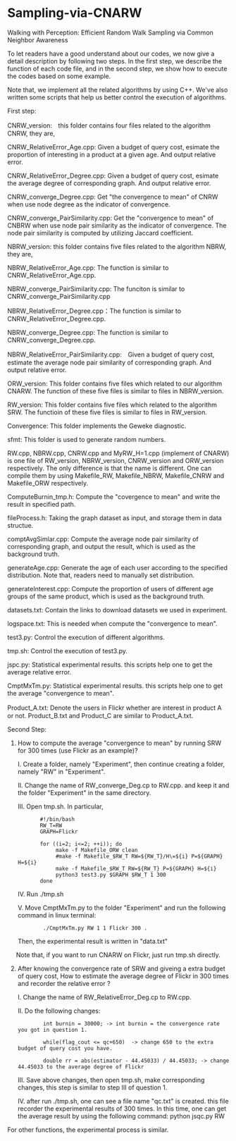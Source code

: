 # Sampling-via-CNARW
Walking with Perception: Efficient Random Walk Sampling via Common Neighbor Awareness

To let readers have a good understand about our codes, we now give a detail description by following two steps. In the first step, we describe the function of each code file, and in the second step, we show how to execute the codes based on some example.

Note that, we implement all the related algorithms by using C++. We've also written some scripts that help us better control the execution of algorithms.

First step:

CNRW_version:　this folder contains four files related to the algorithm CNRW, they are,
    
CNRW_RelativeError_Age.cpp: Given a budget of query cost, esimate the proportion of interesting in a product at a given age. And output relative error.
       
CNRW_RelativeError_Degree.cpp: Given a budget of query cost, esimate the average degree of corresponding graph. And output relative error.
       
CNRW_converge_Degree.cpp: Get "the convergence to mean" of CNRW when use node degree as the indicator of convergence.
       
CNRW_converge_PairSimilarity.cpp: Get the "convergence to mean" of CNBRW when use node pair similarity as the indicator of convergence. The node pair similarity is computed by utilizing Jaccard coefficient.
   
NBRW_version: this folder contains five files related to the algorithm NBRW, they are,
        
NBRW_RelativeError_Age.cpp: The function is similar to CNRW_RelativeError_Age.cpp.
     
NBRW_converge_PairSimilarity.cpp: The funciton is similar to CNRW_converge_PairSimilarity.cpp
        
NBRW_RelativeError_Degree.cpp：The function is similar to CNRW_RelativeError_Degree.cpp.
   
NBRW_converge_Degree.cpp: The function is similar to CNRW_converge_Degree.cpp.
        
NBRW_RelativeError_PairSimilarity.cpp:　Given a budget of query cost, estimate the average node pair similarity of corresponding graph. And output relative error.
   
ORW_version: This folder contains five files which related to our algorithm CNARW. The function of these five files is similar to files in NBRW_version.

RW_version: This folder contains five files which related to the algorithm SRW. The functioin of these five files is similar to files in RW_version.

Convergence: This folder implements the Geweke diagnostic.

sfmt: This folder is used to generate random numbers.

RW.cpp, NBRW.cpp, CNRW.cpp and MyRW_H=1.cpp (implement of CNARW) is one file of RW_version, NBRW_version, CNRW_version and ORW_version respectively. The only difference is that the name is different. One can compile them by using Makefile_RW, Makefile_NBRW, Makefile_CNRW and Makefile_ORW respectively.

ComputeBurnin_tmp.h: Compute the "covergence to mean" and write the result in specified path.

fileProcess.h: Taking the graph dataset as input, and storage them in data structue.

comptAvgSimlar.cpp: Compute the average node pair similarity of corresponding graph, and output the result, which is used as the background truth.

generateAge.cpp: Generate the age of each user according to the specified distribution. Note that, readers need to manually set distribution.

generateInterest.cpp: Compute the proportion of users of different age groups of the same product, which is used as the background truth.

datasets.txt: Contain the links to download datasets we used in experiment.

logspace.txt: This is needed when compute the "convergence to mean".

test3.py: Control the execution of different algorithms.

tmp.sh: Control the execution of test3.py.

jspc.py: Statistical experimental results. this scripts help one to get the average relative error.

CmptMxTm.py: Statistical experimental results. this scripts help one to get the average "convergence to mean".

Product_A.txt: Denote the users in Flickr whether are interest in product A　or not. Product_B.txt and Product_C are similar to Product_A.txt.




Second Step:

1. How to compute the average "convergence to mean" by running SRW for 300 times (use Flickr as an example)?

     I. Create a folder, namely "Experiment", then continue creating a folder, namely "RW" in "Experiment".
     
     II. Change the name of RW_converge_Deg.cp to RW.cpp. and keep it and the folder "Experiment" in the same directory.
     
     III. Open tmp.sh. In particular, 
        
              #!/bin/bash
              RW_T=RW
              GRAPH=Flickr

              for ((i=2; i<=2; ++i)); do
                   make -f Makefile_ORW clean
                   #make -f Makefile_$RW_T RW=${RW_T}/H\=${i} P=${GRAPH} H=${i}
                   make -f Makefile_$RW_T RW=${RW_T} P=${GRAPH} H=${i}
                   python3 test3.py $GRAPH $RW_T 1 300 
              done
            
      IV. Run ./tmp.sh
      
      V. Move CmptMxTm.py to the folder "Experiment" and run the following command in linux terminal:
      
               ./CmptMxTm.py RW 1 1 Flickr 300 .
           
      Then, the experimental result is written in "data.txt"
      
      Note that, if you want to run CNARW on Flickr, just run tmp.sh directly.
       

2. After knowing the convergence rate of SRW and giveing a extra budget of query cost, How to estimate the average degree of Flickr in 300 times and recorder the relative error ?

     I. Change the name of RW_RelativeError_Deg.cp to RW.cpp.

     II. Do the following changes:
     
               int burnin = 30000; -> int burnin = the convergence rate you got in question 1.
               
               while(flag_cout <= qc+650)  -> change 650 to the extra budget of query cost you have.
               
               double rr = abs(estimator - 44.45033) / 44.45033; -> change 44.45033 to the average degree of Flickr
               
     III. Save above changes, then open tmp.sh, make corresponding changes, this step is similar to step III of question 1.
     
     IV.  after run ./tmp.sh, one can see a file name "qc.txt" is created. this file recorder the experimental results of 300 times. In this time, one can get the average result by using the following command:  python jsqc.py RW
     
For other functions, the experimental process is similar.
           
         
